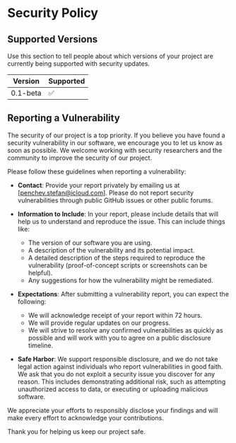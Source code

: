 # Security Policy

## Supported Versions

Use this section to tell people about which versions of your project are
currently being supported with security updates.

| Version    | Supported          |
| ---------- | ------------------ |
| 0.1-beta   | :white_check_mark: |

## Reporting a Vulnerability

The security of our project is a top priority. If you believe you have found a security vulnerability in our software, we encourage you to let us know as soon as possible. We welcome working with security researchers and the community to improve the security of our project.

Please follow these guidelines when reporting a vulnerability:

- **Contact**: Provide your report privately by emailing us at [penchev.stefan@icloud.com]. Please do not report security vulnerabilities through public GitHub issues or other public forums.

- **Information to Include**: In your report, please include details that will help us to understand and reproduce the issue. This can include things like:
  - The version of our software you are using.
  - A description of the vulnerability and its potential impact.
  - A detailed description of the steps required to reproduce the vulnerability (proof-of-concept scripts or screenshots can be helpful).
  - Any suggestions for how the vulnerability might be remediated.

- **Expectations**: After submitting a vulnerability report, you can expect the following:
  - We will acknowledge receipt of your report within 72 hours.
  - We will provide regular updates on our progress.
  - We will strive to resolve any confirmed vulnerabilities as quickly as possible and will work with you to agree on a public disclosure timeline.

- **Safe Harbor**: We support responsible disclosure, and we do not take legal action against individuals who report vulnerabilities in good faith. We ask that you do not exploit a security issue you discover for any reason. This includes demonstrating additional risk, such as attempting unauthorized access to data, or executing or uploading malicious software.

We appreciate your efforts to responsibly disclose your findings and will make every effort to acknowledge your contributions.

Thank you for helping us keep our project safe.
